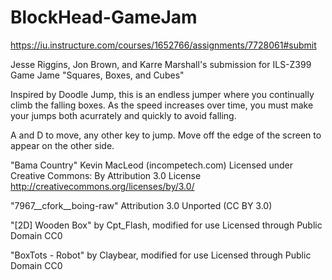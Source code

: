 # BlockHead-GameJam
https://iu.instructure.com/courses/1652766/assignments/7728061#submit

Jesse Riggins, Jon Brown, and Karre Marshall's submission for ILS-Z399 Game Jame "Squares, Boxes, and Cubes"


Inspired by Doodle Jump, this is an endless jumper where you continually climb the falling boxes.
As the speed increases over time, you must make your jumps both acurrately and quickly to avoid falling.

A and D to move, any other key to jump.
Move off the edge of the screen to appear on the other side.


"Bama Country" Kevin MacLeod (incompetech.com)
Licensed under Creative Commons: By Attribution 3.0 License
http://creativecommons.org/licenses/by/3.0/


"7967__cfork__boing-raw"
Attribution 3.0 Unported (CC BY 3.0)

"[2D] Wooden Box" by Cpt_Flash, modified for use
Licensed through Public Domain CC0

"BoxTots - Robot" by Claybear, modified for use
Licensed through Public Domain CC0
